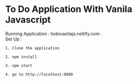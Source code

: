 # To Do Application With Vanila Javascript

Running Application : todovanilajs.netlify.com . <br />
Set Up :

```
1. Clone the application

2. npm install

3. npm start

4. go to http://localhost:8080
```
